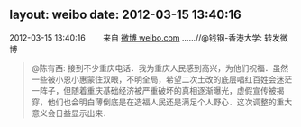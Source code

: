 layout: weibo
date: 2012-03-15 13:40:16
---
2012-03-15 13:40:16  &nbsp;&nbsp;&nbsp;&nbsp;&nbsp;&nbsp; 来自 <a href="http://weibo.com/" rel="nofollow">微博 weibo.com</a>
......//@钱钢-香港大学: 转发微博
>  @陈有西: 接到不少重庆电话．我为重庆人民感到高兴，为他们祝福．虽然一些被小恩小惠蒙住双眼，不明全局，希望二次土改的底层唱红百姓会迷茫一阵子，但随着重庆基础经济被严重破坏的真相逐渐曝光，虚假宣传被揭穿，他们也会明白薄倒底是在造福人民还是满足个人野心．这次调整的重大意义会日益显示出来． ​​​
